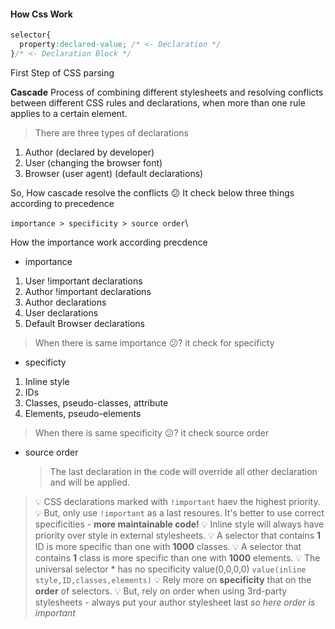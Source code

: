 #### How Css Work
```css
selector{
  property:declared-value; /* <- Declaration */
}/* <- Declaration Block */

```

First Step of CSS parsing

**Cascade**
Process of combining different stylesheets and resolving conflicts between different CSS rules and 
declarations, when more than one rule applies to a certain element.

>There are three types of declarations
1. Author (declared by developer)
2. User (changing the browser font)
3. Browser (user agent) (default declarations)

So, How cascade resolve the conflicts 😕
It check below three things according to precedence

`importance > specificity > source order`\

How the importance work according precdence
* importance
 1. User !important declarations
 2. Author !important declarations
 3. Author declarations
 4. User declarations
 5. Default Browser declarations

>When there is same importance 😕? it check for specificty

 * specificty
  1. Inline style 
  2. IDs
  3. Classes, pseudo-classes, attribute
  4. Elements, pseudo-elements

>When there is same specificity 😕? it check source order

* source order
  > The last declaration in the code will override all other declaration and will be applied.

>💡 CSS declarations marked with `!important` haev the highest priority.
>💡 But, only use `!important` as a last resoures. It's better to use correct specificities - **more maintainable code!**
>💡 Inline style will always have priority over style in external stylesheets.
>💡 A selector that contains **1** ID is more specific than one with **1000** classes.
>💡 A selector that contains **1** class is more specific than one with **1000** elements.
>💡 The universal selector * has no specificity value(0,0,0,0) `value(inline style,ID,classes,elements)`
>💡 Rely more on **specificity** that on the **order**   of selectors.
>💡 But, rely on order when using 3rd-party stylesheets - always put your author stylesheet last *so here order is important* 
